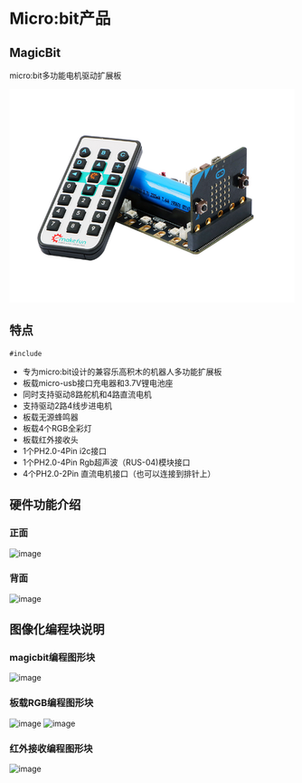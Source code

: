 # Micro:bit产品

## MagicBit

micro:bit多功能电机驱动扩展板

![image](magic_bit/icon.png)

## 特点
`#include`

- 专为micro:bit设计的兼容乐高积木的机器人多功能扩展板
- 板载micro-usb接口充电器和3.7V锂电池座
- 同时支持驱动8路舵机和4路直流电机
- 支持驱动2路4线步进电机
- 板载无源蜂鸣器
- 板载4个RGB全彩灯
- 板载红外接收头
- 1个PH2.0-4Pin i2c接口 
- 1个PH2.0-4Pin Rgb超声波（RUS-04)模块接口
- 4个PH2.0-2Pin 直流电机接口（也可以连接到排针上）

## 硬件功能介绍
### 正面
![image](https://github.com/emakefun/emakefun-docs/raw/master/docs/micro_bit/magic_bit/magicbit_hardware_front_zh.png)

### 背面
![image](https://github.com/emakefun/emakefun-docs/raw/master/docs/micro_bit/magic_bit/magicbit_hardware_back_zh.png)

## 图像化编程块说明
### magicbit编程图形块
![image](https://github.com/emakefun/emakefun-docs/raw/master/docs/micro_bit/magic_bit/magicbit_block_zh.png)

### 板载RGB编程图形块
![image](https://github.com/emakefun/emakefun-docs/raw/master/docs/micro_bit/magic_bit/rgb_block_zh.png)
![image](https://github.com/emakefun/emakefun-docs/raw/master/docs/micro_bit/magic_bit/rgb_more_block_zh.png)

### 红外接收编程图形块
![image](https://github.com/emakefun/emakefun-docs/raw/master/docs/micro_bit/magic_bit/ir_block_zh.png)
